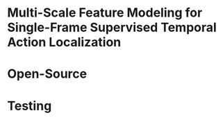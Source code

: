 # Multi-Scale Feature Modeling for Single-Frame Supervised Temporal Action Localization

# Open-Source

# Testing


